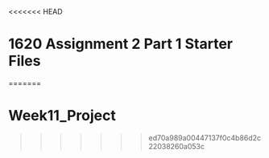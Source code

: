 <<<<<<< HEAD
# 1620 Assignment 2 Part 1 Starter Files
=======
# Week11_Project
>>>>>>> ed70a989a00447137f0c4b86d2c22038260a053c
